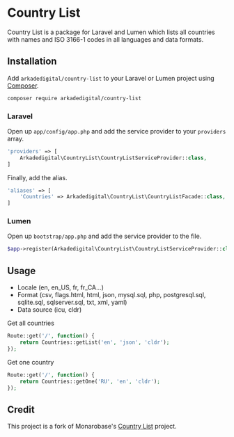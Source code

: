 # Country List

Country List is a package for Laravel and Lumen which lists all countries with names and ISO 3166-1 codes in all languages and data formats.


## Installation

Add `arkadedigital/country-list` to your Laravel or Lumen project using [Composer](https://getcomposer.org).

```sh
composer require arkadedigital/country-list
```

### Laravel

Open up `app/config/app.php` and add the service provider to your `providers` array.

```php
'providers' => [
    Arkadedigital\CountryList\CountryListServiceProvider::class,
]
```

Finally, add the alias.

```php
'aliases' => [
    'Countries' => Arkadedigital\CountryList\CountryListFacade::class,
]
```

### Lumen

Open up `bootstrap/app.php` and add the service provider to the file.

```php
$app->register(Arkadedigital\CountryList\CountryListServiceProvider::class);
```

## Usage

- Locale (en, en_US, fr, fr_CA...)
- Format (csv, flags.html, html, json, mysql.sql, php, postgresql.sql, sqlite.sql, sqlserver.sql, txt, xml, yaml)
- Data source (icu, cldr)

Get all countries

```php
Route::get('/', function() {
    return Countries::getList('en', 'json', 'cldr');
});
```


Get one country

```php
Route::get('/', function() {
    return Countries::getOne('RU', 'en', 'cldr');
});
```

## Credit

This project is a fork of Monarobase's [Country List](https://github.com/Monarobase/country-list) project.
